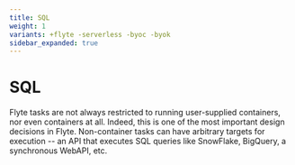 ```yaml
---
title: SQL
weight: 1
variants: +flyte -serverless -byoc -byok
sidebar_expanded: true
---
```


# SQL

Flyte tasks are not always restricted to running user-supplied containers, nor even containers at all. Indeed, this is
one of the most important design decisions in Flyte. Non-container tasks can have arbitrary targets for execution --
an API that executes SQL queries like SnowFlake, BigQuery, a synchronous WebAPI, etc.


